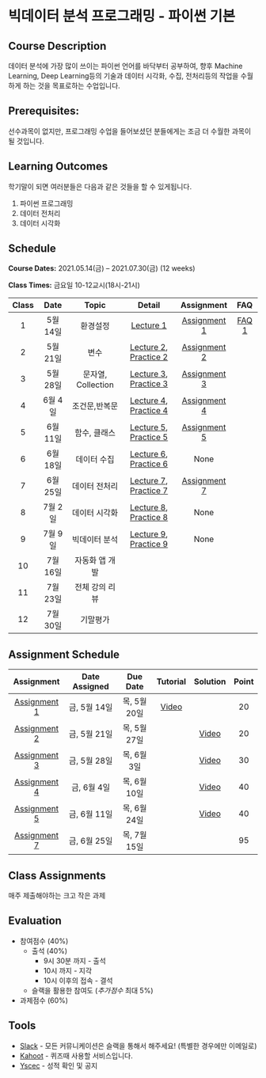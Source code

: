 # 빅데이터 분석 프로그래밍 - 파이썬 기본

## Course Description

데이터 분석에 가장 많이 쓰이는 파이썬 언어를 바닥부터 공부하여, 향후 Machine Learning, Deep Learning등의 기술과 데이터 시각화, 수집, 전처리등의 작업을 수월하게 하는 것을 목표로하는 수업입니다.



## Prerequisites:  
선수과목이 없지만, 프로그래밍 수업을 들어보셨던 분들에게는 조금 더 수월한 과목이 될 것입니다.

## Learning Outcomes

학기말이 되면 여러분들은 다음과 같은 것들을 할 수 있게됩니다.

1. 파이썬 프로그래밍
1. 데이터 전처리
1. 데이터 시각화

## Schedule

**Course Dates:** 2021.05.14(금) – 2021.07.30(금) (12 weeks)

**Class Times:** 금요일 10-12교시(18시-21시) 

| Class |       Date       |      Topic     |       Detail       |   Assignment  | FAQ |
|:-----:|:----------------:|:--------------:|:------------------:|:-------------:|:---:|
|  1  |  5월 14일           |     환경설정     |    [Lecture 1]     |   [Assignment 1]| [FAQ 1] |
|  2  |  5월 21일           |     변수        |  [Lecture 2], [Practice 2]     |   [Assignment 2]|  |
|  3  |  5월 28일           |     문자열, Collection |  [Lecture 3], [Practice 3]     |   [Assignment 3]|  |
|  4  |  6월 4일            |    조건문,반복문  |  [Lecture 4], [Practice 4]     |   [Assignment 4]|  |
|  5  |  6월 11일           |    함수, 클래스   | [Lecture 5], [Practice 5]     |   [Assignment 5]|  |
|  6  |  6월 18일           |    데이터 수집        |[Lecture 6], [Practice 6]  | None | |
|  7  |  6월 25일           |    데이터 전처리   | [Lecture 7], [Practice 7]     |   [Assignment 7]|  |
|  8  |  7월 2일            |    데이터 시각화   | [Lecture 8], [Practice 8]     |   None|  |
|  9  |  7월 9일            |    빅데이터 분석  | [Lecture 9], [Practice 9]     |   None|  |
|  10 |  7월 16일           |    자동화 앱 개발   |  | | |
|  11 |  7월 23일           |    전체 강의 리뷰   |  | | |
|  12 |  7월 30일           |    기말평가   |  | | |






[Lecture 1]: lecture/week-01
[Lecture 2]: lecture/week-02
[Lecture 3]: lecture/week-03
[Lecture 4]: lecture/week-04
[Lecture 5]: lecture/week-05
[Lecture 6]: lecture/week-06
[Lecture 7]: lecture/week-07
[Lecture 8]: lecture/week-08
[Lecture 9]: lecture/week-09


[Assignment 1]: assignment/week-01
[Assignment 2]: assignment/week-02
[Assignment 3]: assignment/week-03
[Assignment 4]: assignment/week-04
[Assignment 5]: assignment/week-05
[Assignment 7]: assignment/week-07




[Practice 1]: practice/week-01
[Practice 2]: practice/week-02
[Practice 3]: practice/week-03
[Practice 4]: practice/week-04
[Practice 5]: practice/week-05
[Practice 6]: practice/week-06
[Practice 7]: practice/week-07
[Practice 8]: practice/week-08
[Practice 9]: practice/week-09



[FAQ 1]: FAQ.md#week-01


## Assignment Schedule 


|               Assignment               | Date Assigned |   Due Date   |    Tutorial  |   Solution   |    Point     |
|:--------------------------------------:|:-------------:|:------------:|:------------:|:------------:|:------------:|
| [Assignment 1]                      |  금, 5월 14일  |  목, 5월 20일 | [Video](https://www.loom.com/share/09a079b9f3c34fd3960d8c340e4a0e15)  | | 20 |
| [Assignment 2]                      |  금, 5월 21일  |  목, 5월 27일 | | [Video](https://www.loom.com/share/3bf1ad2394aa42a19327de31f2ee3f78) | 20 |
| [Assignment 3]                      |  금, 5월 28일  |  목, 6월 3일 | | [Video](https://www.loom.com/share/249dd9853b2f4525b3f8e0f80a442294) | 30 |
| [Assignment 4]                      |  금, 6월 4일  |  목, 6월 10일 | | [Video](https://www.loom.com/share/52d11ffa88054cd2934065838268f030) | 40 |
| [Assignment 5]                      |  금, 6월 11일  |  목, 6월 24일 | | [Video](https://www.loom.com/share/4e0b91e75bfa4d29868a8318f5448f87) | 40 |
| [Assignment 7]                      |  금, 6월 25일  |  목, 7월 15일 | | | 95 |






## Class Assignments

매주 제출해야하는 크고 작은 과제


## Evaluation


- 참여점수 (40%)
    - 출석 (40%) 
        - 9시 30분 까지 - 출석
        - 10시 까지 - 지각
        - 10시 이후의 접속 - 결석
    - 슬랙을 활용한 참여도 (*추가점수* 최대 5%)
- 과제점수 (60%)

## Tools

- [Slack](https://yonsei-lotte-2.slack.com/) - 모든 커뮤니케이션은 슬랙을 통해서 해주세요! (특별한 경우에만 이메일로)
- [Kahoot](https://kahoot.it) - 퀴즈때 사용할 서비스입니다.
- [Yscec](https://open.yonsei.ac.kr/course/view.php?id=196766) - 성적 확인 및 공지

